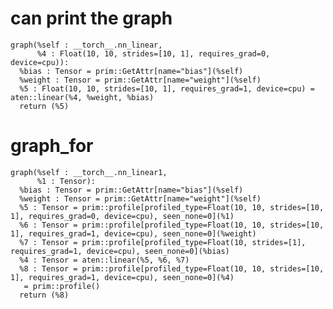 # can print the graph

    graph(%self : __torch__.nn_linear,
          %4 : Float(10, 10, strides=[10, 1], requires_grad=0, device=cpu)):
      %bias : Tensor = prim::GetAttr[name="bias"](%self)
      %weight : Tensor = prim::GetAttr[name="weight"](%self)
      %5 : Float(10, 10, strides=[10, 1], requires_grad=1, device=cpu) = aten::linear(%4, %weight, %bias)
      return (%5)

# graph_for

    graph(%self : __torch__.nn_linear1,
          %1 : Tensor):
      %bias : Tensor = prim::GetAttr[name="bias"](%self)
      %weight : Tensor = prim::GetAttr[name="weight"](%self)
      %5 : Tensor = prim::profile[profiled_type=Float(10, 10, strides=[10, 1], requires_grad=0, device=cpu), seen_none=0](%1)
      %6 : Tensor = prim::profile[profiled_type=Float(10, 10, strides=[10, 1], requires_grad=1, device=cpu), seen_none=0](%weight)
      %7 : Tensor = prim::profile[profiled_type=Float(10, strides=[1], requires_grad=1, device=cpu), seen_none=0](%bias)
      %4 : Tensor = aten::linear(%5, %6, %7)
      %8 : Tensor = prim::profile[profiled_type=Float(10, 10, strides=[10, 1], requires_grad=1, device=cpu), seen_none=0](%4)
       = prim::profile()
      return (%8)


